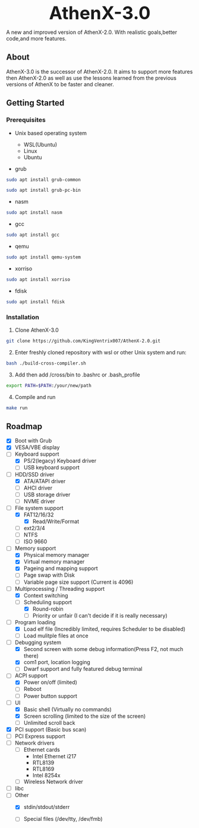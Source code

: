 <p align="center">
  <b><font size="20">AthenX-3.0</font></b>
</p>

A new and improved version of AthenX-2.0. With realistic goals,better code,and more features.

## About

AthenX-3.0 is the successor of AthenX-2.0. It aims to support more features then AthenX-2.0 as well as use the lessons learned from the previous versions of AthenX to be faster and cleaner.

## Getting Started

### Prerequisites

- Unix based operating system

  - WSL(Ubuntu)
  - Linux
  - Ubuntu
- grub

```bash
sudo apt install grub-common
```

```bash
sudo apt install grub-pc-bin
```

- nasm

```bash
sudo apt install nasm
```

- gcc

```bash
sudo apt install gcc
```

- qemu

```bash
sudo apt install qemu-system
```

- xorriso

```bash
sudo apt install xorriso
```

- fdisk

```bash
sudo apt install fdisk
  ```

### Installation

1. Clone AthenX-3.0

```bash
git clone https://github.com/KingVentrix007/AthenX-2.0.git
```

2. Enter freshly cloned repository with wsl or other Unix system and run:

```bash
bash ./build-cross-compiler.sh
```

3. Add then add /cross/bin to .bashrc or .bash_profile

```bash
export PATH=$PATH:/your/new/path
```

4. Compile and run

```bash
make run
```

## Roadmap

- [X] Boot with Grub
- [X] VESA/VBE display
- [ ] Keyboard support
  - [X] PS/2(legacy) Keyboard driver
  - [ ] USB keyboard support
- [ ] HDD/SSD driver
  - [X] ATA/ATAPI driver
  - [ ] AHCI driver
  - [ ] USB storage driver
  - [ ] NVME driver
- [ ] File system support
  - [X] FAT12/16/32
    - [X] Read/Write/Format
  - [ ] ext2/3/4
  - [ ] NTFS
  - [ ] ISO 9660
- [ ] Memory support
  - [X] Physical memory manager
  - [X] Virtual memory manager
  - [X] Pageing and mapping support
  - [ ] Page swap with Disk
  - [ ] Variable page size support (Current is 4096)
- [ ] Multiprocessing / Threading support
  - [X] Context switching
  - [ ] Scheduling support
    - [X] Round-robin
    - [ ] Priority or unfair (I can't decide if it is really necessary)
- [ ] Program loading
  - [X] Load elf file (Incredibly limited, requires Scheduler to be disabled)
  - [ ] Load mulitple files at once
- [ ] Debugging system
  - [X] Second screen with some debug information(Press F2, not much there)
  - [X] com1 port, location logging
  - [ ] Dwarf support and fully featured debug terminal
- [ ] ACPI support
  - [X] Power on/off (limited)
  - [ ] Reboot
  - [ ] Power button support
- [ ] UI
  - [X] Basic shell (Virtually no commands)
  - [X] Screen scrolling (limited to the size of the screen)
  - [ ] Unlimited scroll back
- [X] PCI support (Basic bus scan)
- [ ] PCI Express support
- [ ] Network drivers
  - [ ] Ethernet cards
    - Intel Ethernet i217
    - RTL8139
    - RTL8169
    - Intel 8254x
  - [ ] Wireless Network driver

- [ ] libc
- [ ] Other
  - [X] stdin/stdout/stderr
  - [ ] Special files (/dev/tty, /dev/fmb)


